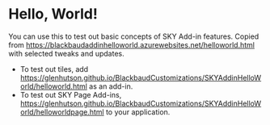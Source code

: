 # Hello, World!
You can use this to test out basic concepts of SKY Add-in features.  Copied from https://blackbaudaddinhelloworld.azurewebsites.net/helloworld.html with selected tweaks and updates.  

* To test out tiles, add https://glenhutson.github.io/BlackbaudCustomizations/SKYAddinHelloWorld/helloworld.html as an add-in. 
* To test out SKY Page Add-ins, https://glenhutson.github.io/BlackbaudCustomizations/SKYAddinHelloWorld/helloworldpage.html to your application. 